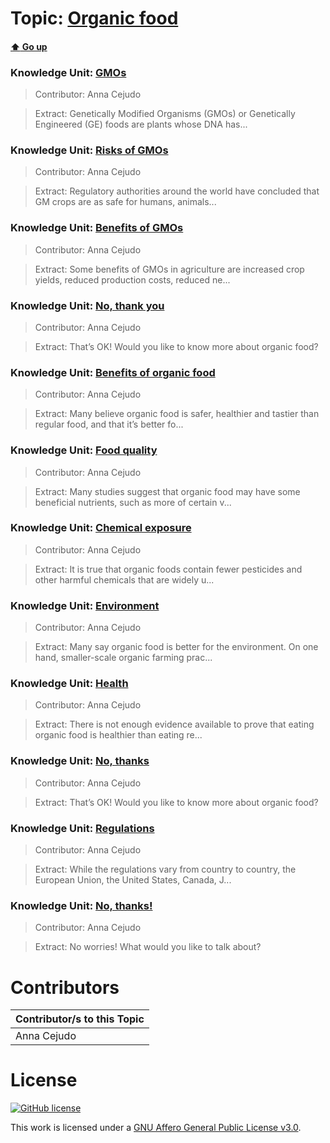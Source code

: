 # Topic: [Organic food](../topics/organic-food.md) 
#### [:arrow_up: Go up](../README.md)

### Knowledge Unit: [GMOs ](../knowledge_units/organic-food/gmos.md)

> Contributor: Anna Cejudo

> Extract: Genetically Modified Organisms (GMOs) or Genetically Engineered (GE) foods are plants whose DNA has...


### Knowledge Unit: [Risks of GMOs ](../knowledge_units/organic-food/risks-of-gmos.md)

> Contributor: Anna Cejudo

> Extract: Regulatory authorities around the world have concluded that GM crops are as safe for humans, animals...


### Knowledge Unit: [Benefits of GMOs ](../knowledge_units/organic-food/benefits-of-gmos.md)

> Contributor: Anna Cejudo

> Extract: Some benefits of GMOs in agriculture are increased crop yields, reduced production costs, reduced ne...


### Knowledge Unit: [No, thank you ](../knowledge_units/organic-food/no-thank-you.md)

> Contributor: Anna Cejudo

> Extract: That’s OK! Would you like to know more about organic food?


### Knowledge Unit: [Benefits of organic food ](../knowledge_units/organic-food/benefits-of-organic-food.md)

> Contributor: Anna Cejudo

> Extract: Many believe organic food is safer, healthier and tastier than regular food, and that it’s better fo...


### Knowledge Unit: [Food quality ](../knowledge_units/organic-food/food-quality.md)

> Contributor: Anna Cejudo

> Extract: Many studies suggest that organic food may have some beneficial nutrients, such as more of certain v...


### Knowledge Unit: [Chemical exposure ](../knowledge_units/organic-food/chemical-exposure.md)

> Contributor: Anna Cejudo

> Extract: It is true that organic foods contain fewer pesticides and other harmful chemicals that are widely u...


### Knowledge Unit: [Environment ](../knowledge_units/organic-food/environment.md)

> Contributor: Anna Cejudo

> Extract: Many say organic food is better for the environment. On one hand, smaller-scale organic farming prac...


### Knowledge Unit: [Health ](../knowledge_units/organic-food/health.md)

> Contributor: Anna Cejudo

> Extract: There is not enough evidence available to prove that eating organic food is healthier than eating re...


### Knowledge Unit: [No, thanks ](../knowledge_units/organic-food/no-thanks.md)

> Contributor: Anna Cejudo

> Extract: That’s OK! Would you like to know more about organic food?


### Knowledge Unit: [Regulations ](../knowledge_units/organic-food/regulations.md)

> Contributor: Anna Cejudo

> Extract: While the regulations vary from country to country, the European Union, the United States, Canada, J...


### Knowledge Unit: [No, thanks! ](../knowledge_units/organic-food/no-thanks.md)

> Contributor: Anna Cejudo

> Extract: No worries! What would you like to talk about?


# Contributors

| Contributor/s to this Topic |
| - |  
| Anna Cejudo |    


# License
[![GitHub license](https://img.shields.io/github/license/inbrainz/cerebro)](https://github.com/inbrainz/cerebro/blob/master/LICENSE)

This work is licensed under a [GNU Affero General Public License v3.0](https://www.gnu.org/licenses/agpl-3.0.txt).